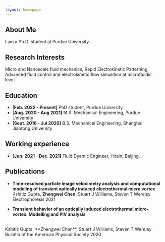 ```yaml
---
layout: homepage
---
```


## About Me

I am a Ph.D. student at Purdue University.

## Research Interests
Micro and Nanoscale fluid mechanics, Rapid Electrokinetic Patterning, Advanced fluid control and electrokinetic flow simualtion at microfluidic level. 

## Education

- **[Feb. 2022 - Present]** PhD student, Purdue University 
- **[Aug. 2020 - Aug 2021]** M.S. Mechanical Engineering, Purdue University
- **[Sept. 2016 - Jul 2020]** B.S. Mechanical Engineering, Shanghai Jiaotong University
 
## Working experience
- **[Jun. 2021 - Dec. 2021]** Fluid Dyamic Engineer, Hirain, Beijing.  

## Publications

- **Time‐resolved particle image velocimetry analysis and computational modeling of transient optically induced electrothermal micro vortex**
  <br>
Kshitiz Gupta, **Zhengwei Chen**, Stuart J Williams, Steven T Wereley
  <br>
 Electrophoresis 2021
 
 - **Transient behavior of an optically induced electrothermal micro-vortex: Modelling and PIV analysis**
  <br>
Kshitiz Gupta, **Zhengwei Chen**, Stuart J Williams, Steven T Wereley
  <br>
Bulletin of the American Physical Society 2020

